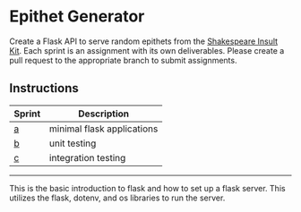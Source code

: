 # Epithet Generator

Create a Flask API to serve random epithets from the [Shakespeare Insult Kit](http://www.pangloss.com/seidel/shake_rule.html).
Each sprint is an assignment with its own deliverables. Please create a pull request to the appropriate branch to submit
assignments.

## Instructions

Sprint|Description
---|---
[a](https://github.com/KenzieAcademy/backend-epithet-generator/blob/master/instructions/sprint_a.md)|minimal flask applications
[b](https://github.com/KenzieAcademy/backend-epithet-generator/blob/sprint-b/instructions/sprint_b.md) |unit testing
[c](https://github.com/KenzieAcademy/backend-epithet-generator/blob/sprint-c/instructions/sprint_c.md) |integration testing

------------------------------------------------------

This is the basic introduction to flask and how to set up a flask server.  This utilizes the flask, dotenv, and os libraries to run the server.